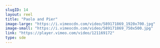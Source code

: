 ```yaml
---
slugID: 14 
layout: reel
title: "Paolo and Pier"
image-large: "https://i.vimeocdn.com/video/589171869_1920x700.jpg"
image-small: "https://i.vimeocdn.com/video/589171869_750x500.jpg"
link: "https://player.vimeo.com/video/121169172"
type: sde
---
```

